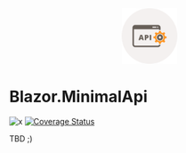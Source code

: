 <div align="center">
<img src ="res/minimal_api.svg" alt="Jens.AspNetCoreBackgroundJobs" width="100" height="100">
</div>

# Blazor.MinimalApi

![x](https://img.shields.io/badge/License-MIT-blue.svg)
[![Coverage Status](https://coveralls.io/repos/github/naice/Jens.AspNetCore.BackgroundJobs/badge.svg?branch=master)](https://coveralls.io/github/naice/Jens.AspNetCore.BackgroundJobs?branch=master)

TBD ;)
